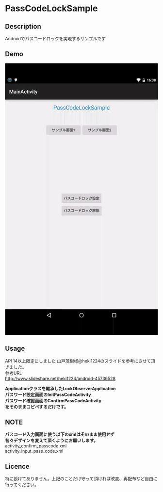 # PassCodeLockSample

## Description
Androidでパスコードロックを実現するサンプルです

## Demo

![](/passcodelock.gif)

## Usage
API 14以上限定にしました
山戸茂樹様@heki1224のスライドを参考にさせて頂きました。  
参考URL  
<http://www.slideshare.net/heki1224/android-45736528>


**Applicationクラスを継承したLockObserverApplication**  
**パスワード設定画面のInitPassCodeActivity**  
**パスワード確認画面のConfirmPassCodeActivity**  
**をそのままコピペするだけです。**  

## NOTE

**パスコード入力画面に使う以下のxmlはそのまま使用せず**  
**各々デザインを変えて頂くようにお願いします。**  
activity_confirm_passcode.xml  
activity_input_pass_code.xml  

## Licence

特に設けてありません。上記のことだけ守って頂ければ改変、再配布など自由に行ってください。
